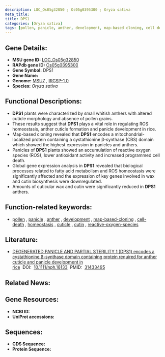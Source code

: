 ```yaml
---
description: LOC_Os05g32850 ; Os05g0395300 ; Oryza sativa
meta_title:
title: DPS1
categories: [Oryza sativa]
tags: [pollen, panicle, anther, development, map-based cloning, cell death, homeostasis, cuticle, cutin, reactive oxygen species]
---
```


## Gene Details:
- **MSU gene ID:** [LOC_Os05g32850](http://rice.uga.edu/cgi-bin/ORF_infopage.cgi?orf=LOC_Os05g32850)  
- **RAPdb gene ID:** [Os05g0395300](https://rapdb.dna.affrc.go.jp/locus/?name=Os05g0395300)  
- **Gene Symbol:** DPS1
- **Gene Name:**
- **Genome:**  [MSU7](http://rice.uga.edu/)&nbsp;,&nbsp;[IRGSP-1.0](https://rapdb.dna.affrc.go.jp/download/irgsp1.html)
- **Species:** *Oryza sativa*

## Functional Descriptions:
   - **DPS1** plants were characterized by small whitish anthers with altered cuticle morphology and absence of pollen grains.
   - These results suggest that **DPS1** plays a vital role in regulating ROS homeostasis, anther cuticle formation and panicle development in rice.
   - Map-based cloning revealed that **DPS1** encodes a mitochondrial-localized protein containing a cystathionine β-synthase (CBS) domain which showed the highest expression in panicles and anthers.
   - Panicles of **DPS1** plants showed an accumulation of reactive oxygen species (ROS), lower antioxidant activity and increased programmed cell death.
   - Global gene expression analysis in **DPS1** revealed that biological processes related to fatty acid metabolism and ROS homeostasis were significantly affected and the expression of key genes involved in wax and cutin biosynthesis were downregulated.
   - Amounts of cuticular wax and cutin were significantly reduced in **DPS1** anthers.

## Function-related keywords:
   - [pollen](/tags/pollen/)&nbsp;,&nbsp;[panicle](/tags/panicle/)&nbsp;,&nbsp;[anther](/tags/anther/)&nbsp;,&nbsp;[development](/tags/development/)&nbsp;,&nbsp;[map-based-cloning](/tags/map-based-cloning/)&nbsp;,&nbsp;[cell-death](/tags/cell-death/)&nbsp;,&nbsp;[homeostasis](/tags/homeostasis/)&nbsp;,&nbsp;[cuticle](/tags/cuticle/)&nbsp;,&nbsp;[cutin](/tags/cutin/)&nbsp;,&nbsp;[reactive-oxygen-species](/tags/reactive-oxygen-species/)

## Literature:
   - [DEGENERATED PANICLE AND PARTIAL STERILITY 1 (DPS1) encodes a cystathionine β-synthase domain containing protein required for anther cuticle and panicle development in rice](https://www.doi.org/10.1111/nph.16133)&nbsp;&nbsp;DOI:&nbsp;&nbsp;[10.1111/nph.16133](https://www.doi.org/10.1111/nph.16133)&nbsp;&nbsp;PMID:&nbsp;&nbsp;[31433495](https://pubmed.ncbi.nlm.nih.gov/31433495/)

## Related News:

## Gene Resources:
- **NCBI ID:**  []()
- **UniProt accessions:** [](https://www.uniprot.org/uniprotkb//entry)

## Sequences:
- **CDS Sequence:**
- **Protein Sequence:**
